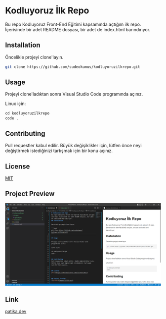 # Kodluyoruz İlk Repo
Bu repo Kodluyoruz Front-End Eğitimi kapsamında açtığım ilk repo. İçerisinde bir adet README dosyası, bir adet de index.html barındırıyor.
## Installation

Öncelikle projeyi clone'layın.

```bash
git clone https://github.com/sudeokumus/kodluyoruzilkrepo.git
```

## Usage

Projeyi clone'ladıktan sonra Visual Studio Code programında açınız.

Linux için:
```
cd kodluyoruzilkrepo
code .
```

## Contributing
Pull requestler kabul edilir. Büyük değişiklikler için, lütfen önce neyi değiştirmek istediğinizi tartışmak için bir konu açınız.


## License
[MIT](https://choosealicense.com/licenses/mit/)


## Project Preview
![github](https://github.com/sudeokumus/kodluyoruzilkrepo/blob/main/images/github.png)


## Link
[patika.dev](https://www.patika.dev/tr)




